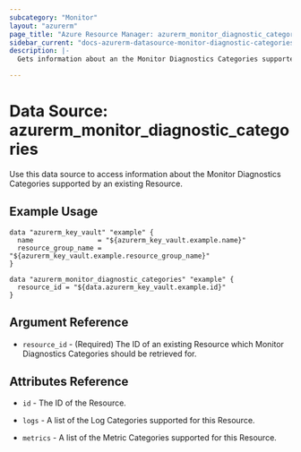 ```yaml
---
subcategory: "Monitor"
layout: "azurerm"
page_title: "Azure Resource Manager: azurerm_monitor_diagnostic_categories"
sidebar_current: "docs-azurerm-datasource-monitor-diagnostic-categories"
description: |-
  Gets information about an the Monitor Diagnostics Categories supported by an existing Resource.

---
```


# Data Source: azurerm_monitor_diagnostic_categories

Use this data source to access information about the Monitor Diagnostics Categories supported by an existing Resource.

## Example Usage

```hcl
data "azurerm_key_vault" "example" {
  name                = "${azurerm_key_vault.example.name}"
  resource_group_name = "${azurerm_key_vault.example.resource_group_name}"
}

data "azurerm_monitor_diagnostic_categories" "example" {
  resource_id = "${data.azurerm_key_vault.example.id}"
}
```

## Argument Reference

* `resource_id` - (Required) The ID of an existing Resource which Monitor Diagnostics Categories should be retrieved for.

## Attributes Reference

* `id` - The ID of the Resource.

* `logs` - A list of the Log Categories supported for this Resource.

* `metrics` - A list of the Metric Categories supported for this Resource.
